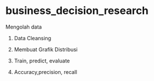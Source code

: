 # business_decision_research

Mengolah data

1. Data Cleansing</br>

2. Membuat Grafik Distribusi</br>

3. Train, predict, evaluate</br>

4. Accuracy,precision, recall
